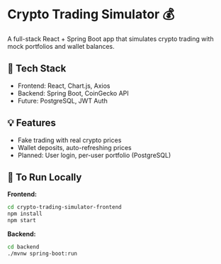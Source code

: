 # Crypto Trading Simulator 💰

A full-stack React + Spring Boot app that simulates crypto trading with mock portfolios and wallet balances.

## 🧰 Tech Stack
- Frontend: React, Chart.js, Axios
- Backend: Spring Boot, CoinGecko API
- Future: PostgreSQL, JWT Auth

## 💡 Features
- Fake trading with real crypto prices
- Wallet deposits, auto-refreshing prices
- Planned: User login, per-user portfolio (PostgreSQL)

## 🚀 To Run Locally

**Frontend:**
```bash
cd crypto-trading-simulator-frontend
npm install
npm start
```
**Backend:**
```bash
cd backend
./mvnw spring-boot:run
```
